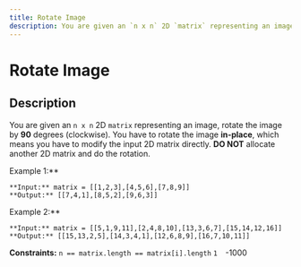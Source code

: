 ```yaml
---
title: Rotate Image
description: You are given an `n x n` 2D `matrix` representing an image, rotate the image by **90** degrees (cloc
---
```

# Rotate Image
## Description
You are given an `n x n` 2D `matrix` representing an image, rotate the image by **90** degrees (clockwise).
You have to rotate the image **in-place**, which means you have to modify the input 2D matrix directly. **DO NOT** allocate another 2D matrix and do the rotation.
 
Example 1:**

```
**Input:** matrix = [[1,2,3],[4,5,6],[7,8,9]]
**Output:** [[7,4,1],[8,5,2],[9,6,3]]
```
Example 2:**

```
**Input:** matrix = [[5,1,9,11],[2,4,8,10],[13,3,6,7],[15,14,12,16]]
**Output:** [[15,13,2,5],[14,3,4,1],[12,6,8,9],[16,7,10,11]]
```
 
**Constraints:**
	`n == matrix.length == matrix[i].length`
	`1 
	`-1000 

